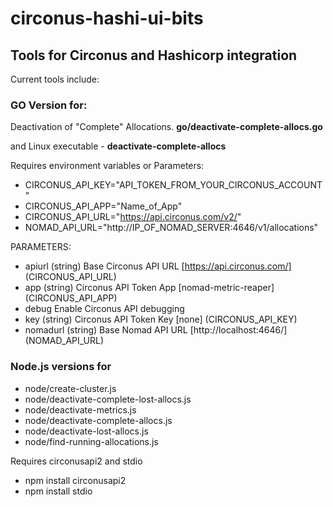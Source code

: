 # circonus-hashi-ui-bits
<h2>Tools for Circonus and Hashicorp integration</h2>

Current tools include:

### GO Version for:
Deactivation of "Complete" Allocations.
   **go/deactivate-complete-allocs.go**

and Linux executable - **deactivate-complete-allocs**

Requires environment variables or Parameters:
- CIRCONUS_API_KEY="API_TOKEN_FROM_YOUR_CIRCONUS_ACCOUNT"
- CIRCONUS_API_APP="Name_of_App"
- CIRCONUS_API_URL="https://api.circonus.com/v2/"
- NOMAD_API_URL="http://IP_OF_NOMAD_SERVER:4646/v1/allocations"

      
PARAMETERS:

- apiurl
    	(string) Base Circonus API URL [https://api.circonus.com/] (CIRCONUS_API_URL)
- app 
    	(string) Circonus API Token App [nomad-metric-reaper] (CIRCONUS_API_APP)
- debug
    	Enable Circonus API debugging
- key
    	(string) Circonus API Token Key [none] (CIRCONUS_API_KEY)
- nomadurl
    	(string) Base Nomad API URL [http://localhost:4646/] (NOMAD_API_URL)

### Node.js versions for
- node/create-cluster.js
- node/deactivate-complete-lost-allocs.js
- node/deactivate-metrics.js
- node/deactivate-complete-allocs.js
- node/deactivate-lost-allocs.js
- node/find-running-allocations.js

Requires circonusapi2 and stdio
- npm install circonusapi2
- npm install stdio
